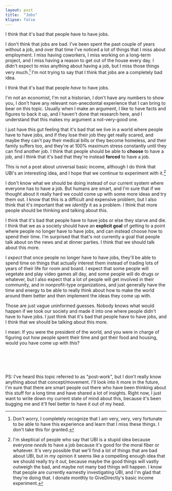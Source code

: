 ```yaml
---
layout: post
title:  "Jobs"
klipse: false
---
```


I think that it's bad that people have to have jobs.

I don't think that jobs are bad. I've been spent the past couple of years without a job, and over that time I've noticed a lot of things that I miss about employment. I miss having coworkers, I miss working on a long-term project, and I miss having a reason to get out of the house every day. I didn't expect to miss anything about having a job, but I miss those things very much.[^1] I'm not trying to say that I think that jobs are a completely bad idea.

I think that it's bad that people _have_ to have jobs.

I'm not an economist, I'm not a historian, I don't have any numbers to show you, I don't have any relevant non-anecdontal experience that I can bring to bear on this topic. Usually when I make an argument, I like to have facts and figures to back it up, and I haven't done that research here, and I understand that this makes my argument a not-very-good one.

I just have this gut feeling that it's bad that we live in a world where people have to have jobs, and if they lose their job they get really scared, and maybe they can't pay their medical bills or they become homeless, and their family suffers too, and they're at 100% maximum stress constantly until they can find another job. I think that people should be able to **choose** to have a job, and I think that it's bad that they're instead **forced** to have a job.

This is not a post about universal basic income, although I do think that UBI's an interesting idea, and I hope that we continue to experiment with it.[^2]

I don't know what we should be doing instead of our current system where everyone has to have a job. But humans are smart, and I'm sure that if we thought about it really hard we could come up with some more ideas and try them out. I know that this is a difficult and expensive problem, but I also think that it's important that we *identify* it as a problem. I think that more people should be thinking and talking about this.

I think that it's bad that people have to have jobs or else they starve and die. I think that we as a society should have an **explicit goal** of getting to a point where people no longer have to have jobs, and can instead choose how to spend their time. I'm surprised that that's not currently a goal that people talk about on the news and at dinner parties. I think that we should talk about this more.

I _expect_ that once people no longer have to have jobs, they'll be able to spend time on things that actually interest them instead of trading lots of years of their life for room and board. I expect that some people will vegetate and play video games all day, and some people will do drugs or whatever, but I also expect that a lot of people will get involved in their community, and in nonprofit-type organizations, and just generally have the time and energy to be able to really think about how to make the world around them better and then implement the ideas they come up with.

Those are just vague uninformed guesses. Nobody knows what would happen if we took our society and made it into one where people didn't have to have jobs. I just think that it's bad that people have to have jobs, and I think that we should be talking about this more.

I mean: If you were the president of the world, and you were in charge of figuring out how people spent their time and got their food and housing, would you have come up with _this_?

<div style="height:60px;">&nbsp;</div>

PS: I've heard this topic referred to as "post-work", but I don't really know anything about that concept/movement. I'll look into it more in the future, I'm sure that there are smart people out there who have been thinking about this stuff for a long time and have shared a lot of insights. Right now, I just want to write down my current state of mind about this, because it's been bugging me and it'll feel better to have it out of my head.


[^1]: Don't worry, I completely recognize that I am very, very, very fortunate to be able to have this experience and learn that I miss these things. I don't take this for granted.

[^2]: I'm skeptical of people who say that UBI is a stupid idea because everyone *needs* to have a job because it's good for the moral fiber or whatever. It's very possible that we'll find a lot of things that are bad about UBI, but in my opinion it seems like a compelling enough idea that we should really try it out, because maybe the good things will vastly outweigh the bad, and maybe not many bad things will happen. I know that people are currently earnestly investigating UBI, and I'm glad that they're doing that. I donate monthly to GiveDirectly's basic income experiment.


